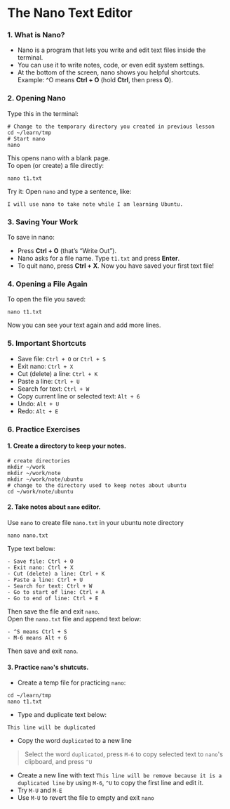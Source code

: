 # The Nano Text Editor
### 1. What is Nano?
- Nano is a program that lets you write and edit text files inside the terminal.
- You can use it to write notes, code, or even edit system settings.
- At the bottom of the screen, nano shows you helpful shortcuts.<br>
Example: ^O means **Ctrl + O** (hold **Ctrl**, then press **O**).
### 2. Opening Nano
Type this in the terminal:
```
# Change to the temporary directory you created in previous lesson
cd ~/learn/tmp
# Start nano
nano
```
This opens nano with a blank page.<br>
To open (or create) a file directly:
```
nano t1.txt
```
Try it: Open `nano` and type a sentence, like:
```
I will use nano to take note while I am learning Ubuntu.
```
### 3. Saving Your Work
To save in nano:
- Press **Ctrl + O** (that’s “Write Out”).
- Nano asks for a file name. Type `t1.txt` and press **Enter**.
- To quit nano, press **Ctrl + X**.
Now you have saved your first text file!
### 4. Opening a File Again
To open the file you saved:
```
nano t1.txt
```
Now you can see your text again and add more lines.
### 5. Important Shortcuts
- Save file: `Ctrl + O` or `Ctrl + S`
- Exit nano: `Ctrl + X`
- Cut (delete) a line: `Ctrl + K`
- Paste a line: `Ctrl + U`
- Search for text: `Ctrl + W`
- Copy current line or selected text: `Alt + 6`
- Undo: `Alt + U`
- Redo: `Alt + E`
### 6. Practice Exercises
#### 1. Create a directory to keep your notes.
```
# create directories
mkdir ~/work
mkdir ~/work/note
mkdir ~/work/note/ubuntu
# change to the directory used to keep notes about ubuntu
cd ~/work/note/ubuntu
```
#### 2. Take notes about `nano` editor.<br>
Use `nano` to create file `nano.txt` in your ubuntu note directory
```
nano nano.txt
```
Type text below:
```
- Save file: Ctrl + O
- Exit nano: Ctrl + X
- Cut (delete) a line: Ctrl + K
- Paste a line: Ctrl + U
- Search for text: Ctrl + W
- Go to start of line: Ctrl + A
- Go to end of line: Ctrl + E
```
Then save the file and exit `nano`.<br>
Open the `nano.txt` file and append text below:
```
- ^S means Ctrl + S
- M-6 means Alt + 6
```
Then save and exit `nano`.<br>
#### 3. Practice `nano`'s shutcuts.
- Create a temp file for practicing `nano`:
```
cd ~/learn/tmp
nano t1.txt
```
- Type and duplicate text below:
```
This line will be duplicated
```
- Copy the word `duplicated` to a new line
>Select the word `duplicated`, 
>press `M-6` to copy selected text to `nano`'s clipboard, 
>and press `^U`
- Create a new line with text `This line will be remove because it is a duplicated line` by using `M-6`, `^U` to copy the first line and edit it.
- Try `M-U` and `M-E`
- Use `M-U` to revert the file to empty and exit `nano`

